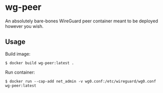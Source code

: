 # wg-peer

An absolutely bare-bones WireGuard peer container meant to be deployed however you wish.

## Usage

Build image:

    $ docker build wg-peer:latest .

Run container:

    $ docker run --cap-add net_admin -v wg0.conf:/etc/wireguard/wg0.conf wg-peer:latest